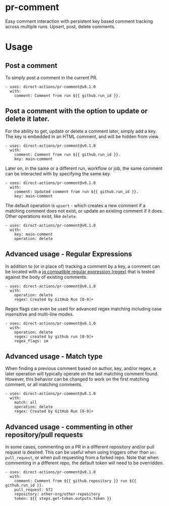 # pr-comment
Easy comment interaction with persistent key based comment tracking across
multiple runs. Upsert, post, delete comments.

# Usage
## Post a comment
To simply post a comment in the current PR.
```
- uses: direct-actions/pr-comment@v0.1.0
  with:
    comment: Comment from run ${{ github.run_id }}.
```

##  Post a comment with the option to update or delete it later.
For the ability to get, update or delete a comment later, simply add a key. The
key is embedded in an HTML comment, and will be hidden from view.
```
- uses: direct-actions/pr-comment@v0.1.0
  with:
    comment: Comment from run ${{ github.run_id }}.
    key: main-comment
```
Later on, in the same or a different run, workflow or job, the same comment can
be interacted with by specifying the same key.
```
- uses: direct-actions/pr-comment@v0.1.0
  with:
    comment: Updated comment from run ${{ github.run_id }}.
    key: main-comment
```
The default operation is `upsert` - which creates a new comment if a matching
comment does not exist, or update an existing comment if it does. Other
operations exist, like `delete`.
```
- uses: direct-actions/pr-comment@v0.1.0
  with:
    key: main-comment
    operation: delete
```

## Advanced usage - Regular Expressions
In addition to (or in place of) tracking a comment by a key, a comment can be
located with a [jq compatible regular expression (regex)](https://jqlang.github.io/jq/manual/#regular-expressions)
that is tested against the body of existing comments.
```
- uses: direct-actions/pr-comment@v0.1.0
  with:
    operation: delete
    regex: Created by GitHub Run [0-9]+
```
Regex flags can even be used for advanced regex matching including case
insensitive and multi-line modes.
```
- uses: direct-actions/pr-comment@v0.1.0
  with:
    operation: delete
    regex: created by github run [0-9]+
    regex_flags: im
```

## Advanced usage - Match type
When finding a previous comment based on author, key, and/or regex, a later
operation will typically operate on the last matching comment found. However,
this behavior can be changed to work on the first matching comment, or all
matching comments.
```
- uses: direct-actions/pr-comment@v0.1.0
  with:
    match: all
    operation: delete
    regex: Created by GitHub Run [0-9]+
```

## Advanced usage - commenting in other repository/pull requests
In some cases, commenting on a PR in a different repository and/or pull request
is desired. This can be useful when using triggers other than `on: pull_request`,
or when pull requesting from a forked repo. Note that when commenting in a
different repo, the default token will need to be overridden.
```
- uses: direct-actions/pr-comment@v0.1.0
  with:
    comment: Comment from ${{ github.repository }} run ${{ github.run_id }}.
    pull_request: 572
    repository: other-org/other-repository
    token: ${{ steps.get-token.outputs.token }}
```
